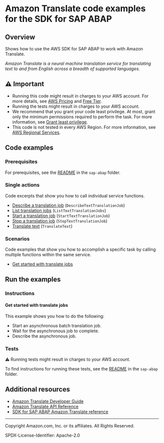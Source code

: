 # Amazon Translate code examples for the SDK for SAP ABAP

## Overview

Shows how to use the AWS SDK for SAP ABAP to work with Amazon Translate.

<!--custom.overview.start-->
<!--custom.overview.end-->

_Amazon Translate is a neural machine translation service for translating text to and from English across a breadth of supported languages._

## ⚠ Important

* Running this code might result in charges to your AWS account. For more details, see [AWS Pricing](https://aws.amazon.com/pricing/) and [Free Tier](https://aws.amazon.com/free/).
* Running the tests might result in charges to your AWS account.
* We recommend that you grant your code least privilege. At most, grant only the minimum permissions required to perform the task. For more information, see [Grant least privilege](https://docs.aws.amazon.com/IAM/latest/UserGuide/best-practices.html#grant-least-privilege).
* This code is not tested in every AWS Region. For more information, see [AWS Regional Services](https://aws.amazon.com/about-aws/global-infrastructure/regional-product-services).

<!--custom.important.start-->
<!--custom.important.end-->

## Code examples

### Prerequisites

For prerequisites, see the [README](../../README.md#Prerequisites) in the `sap-abap` folder.


<!--custom.prerequisites.start-->
<!--custom.prerequisites.end-->

### Single actions

Code excerpts that show you how to call individual service functions.

- [Describe a translation job](zcl_aws1_xl8_actions.clas.abap#L62) (`DescribeTextTranslationJob`)
- [List translation jobs](zcl_aws1_xl8_actions.clas.abap#L89) (`ListTextTranslationJobs`)
- [Start a translation job](zcl_aws1_xl8_actions.clas.abap#L124) (`StartTextTranslationJob`)
- [Stop a translation job](zcl_aws1_xl8_actions.clas.abap#L184) (`StopTextTranslationJob`)
- [Translate text](zcl_aws1_xl8_actions.clas.abap#L210) (`TranslateText`)

### Scenarios

Code examples that show you how to accomplish a specific task by calling multiple
functions within the same service.

- [Get started with translate jobs](zcl_aws1_xl8_scenario.clas.abap)


<!--custom.examples.start-->
<!--custom.examples.end-->

## Run the examples

### Instructions


<!--custom.instructions.start-->
<!--custom.instructions.end-->



#### Get started with translate jobs

This example shows you how to do the following:

- Start an asynchronous batch translation job.
- Wait for the asynchronous job to complete.
- Describe the asynchronous job.

<!--custom.scenario_prereqs.translate_Scenario_GettingStarted.start-->
<!--custom.scenario_prereqs.translate_Scenario_GettingStarted.end-->


<!--custom.scenarios.translate_Scenario_GettingStarted.start-->
<!--custom.scenarios.translate_Scenario_GettingStarted.end-->

### Tests

⚠ Running tests might result in charges to your AWS account.


To find instructions for running these tests, see the [README](../../README.md#Tests)
in the `sap-abap` folder.



<!--custom.tests.start-->
<!--custom.tests.end-->

## Additional resources

- [Amazon Translate Developer Guide](https://docs.aws.amazon.com/translate/latest/dg/what-is.html)
- [Amazon Translate API Reference](https://docs.aws.amazon.com/translate/latest/APIReference/welcome.html)
- [SDK for SAP ABAP Amazon Translate reference](https://docs.aws.amazon.com/sdk-for-sap-abap/v1/api/latest/xl8/index.html)

<!--custom.resources.start-->
<!--custom.resources.end-->

---

Copyright Amazon.com, Inc. or its affiliates. All Rights Reserved.

SPDX-License-Identifier: Apache-2.0